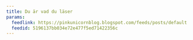 ```yaml
---
title: Du är vad du läser
params:
  feedlink: https://pinkunicornblog.blogspot.com/feeds/posts/default
  feedid: 5196137bb034e72e477f5ed71422356c
---
```

